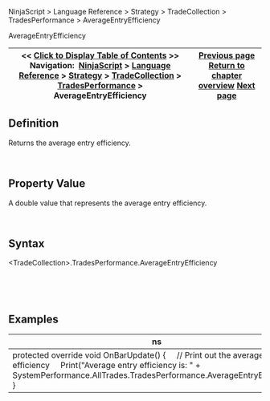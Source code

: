 ﻿


NinjaScript \> Language Reference \> Strategy \> TradeCollection \> TradesPerformance \> AverageEntryEfficiency






















AverageEntryEfficiency







| \<\< [Click to Display Table of Contents](averageentryefficiency.md) \>\> **Navigation:**     [NinjaScript](ninjascript.md) \> [Language Reference](language_reference_wip.md) \> [Strategy](strategy.md) \> [TradeCollection](tradecollection.md) \> [TradesPerformance](tradesperformance.md) \> AverageEntryEfficiency | [Previous page](averagebarsintrade.md) [Return to chapter overview](tradesperformance.md) [Next page](averageexitefficiency.md) |
| --- | --- |











## Definition


Returns the average entry efficiency.  

 


## Property Value


A double value that represents the average entry efficiency.


 


## Syntax
\<TradeCollection\>.TradesPerformance.AverageEntryEfficiency


 


 


## 


## Examples




| ns |
| --- |
| protected override void OnBarUpdate() {      // Print out the average entry efficiency      Print("Average entry efficiency is: " \+ SystemPerformance.AllTrades.TradesPerformance.AverageEntryEfficiency); } |









